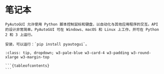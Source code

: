 # 笔记本

```{div} w3-pale-green w3-card w3-padding w3-round-xlarge w3-margin-top
PyAutoGUI 允许使用 Python 脚本控制鼠标和键盘，以自动化与其他应用程序的交互。API 的设计非常简单。PyAutoGUI 可在 Windows、macOS 和 Linux 上工作，并可在 Python 2 和 3 上运行。

安装，可以运行：`pip install pyautogui`。
```

````{admonition} 本站目录
:class: tip, dropdown; w3-pale-blue w3-card-4 w3-padding w3-round-xlarge w3-margin-top

```{tableofcontents}
```
````
